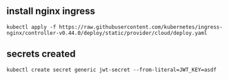 ## install nginx ingress
`kubectl apply -f https://raw.githubusercontent.com/kubernetes/ingress-nginx/controller-v0.44.0/deploy/static/provider/cloud/deploy.yaml`

## secrets created
`kubectl create secret generic jwt-secret --from-literal=JWT_KEY=asdf`
